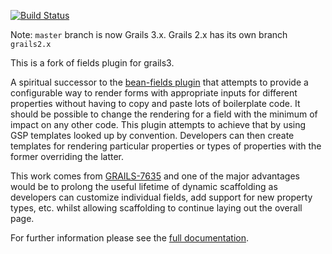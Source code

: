 [![Build Status](https://travis-ci.org/grails3-plugins/fields.svg?branch=master)](https://travis-ci.org/grails3-plugins/fields)

Note: `master` branch is now Grails 3.x. Grails 2.x has its own branch `grails2.x`

This is a fork of fields plugin for grails3.

A spiritual successor to the [bean-fields plugin](http://grails.org/plugin/bean-fields) that attempts to provide a configurable way to render forms with appropriate inputs for different properties without having to copy and paste lots of boilerplate code. It should be possible to change the rendering for a field with the minimum of impact on any other code. This plugin attempts to achieve that by using GSP templates looked up by convention. Developers can then create templates for rendering particular properties or types of properties with the former overriding the latter.

This work comes from [GRAILS-7635](http://jira.grails.org/browse/GRAILS-7635) and one of the major advantages would be to prolong the useful lifetime of dynamic scaffolding as developers can customize individual fields, add support for new property types, etc. whilst allowing scaffolding to continue laying out the overall page.

For further information please see the [full documentation](http://grails3-plugins.github.io/fields/snapshot/).
